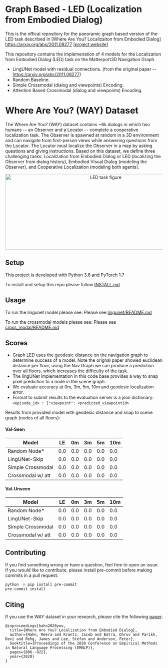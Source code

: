 # Graph Based - LED (Localization from Embodied Dialog)

This is the offical repository for the panoramic graph based version of the LED task described in [Where Are You? Localizaiton from Embodied Dialog]
https://arxiv.org/abs/2011.08277
[[project website](https://meerahahn.github.io/way/data)]

This repository contains the implemenation of 4 models for the Localization from Embodied Dialog (LED) task on the Matterport3D Navigation Graph. 
* LingUNet model with residual connections. (from the original paper -- https://arxiv.org/abs/2011.08277)
* Random Baseline.
* Simple Crossmodal (dialog and viewpoints) Encoding.
* Attention Based Crossmodal (dialog and viewpoints) Encoding.

# Where Are You? (WAY) Dataset

The Where Are You? (WAY) dataset contains ~6k dialogs in which two humans -- an Observer and a Locator -- complete a cooperative localization task. The Observer is spawned at random in a 3D environment and can navigate from first-person views while answering questions from the Locator. The Locator must localize the Observer in a map by asking questions and giving instructions. Based on this dataset, we define three challenging tasks: Localization from Embodied Dialog or LED (localizing the Observer from dialog history), Embodied Visual Dialog (modeling the Observer), and Cooperative Localization (modeling both agents).

<p align="center">
  <img width="627" height="242" src="./data/examples/led_task_figure.jpg" alt="LED task figure">
</p>

## Setup

This project is developed with Python 3.6 and PyTorch 1.7

To install and setup this repo please follow [INSTALL.md](INSTALL.md)

## Usage

To run the lingunet model please see:
Please see [lingunet/README.md](src/lingunet/README.md)

To run the crossmodal models please see:
Please see [cross_modal/README.md](src/cross_modal/README.md)

## Scores
* Graph LED uses the geodesic distance on the navigation graph to determine success of a model. Note the orignal paper showed euclidean distance per floor, using the Nav Graph we can produce a prediction over all floors, which increases the difficulty of the task. 
* The lingUNet implementation in this code base provides a way to snap pixel prediction to a node in the scene graph.
*  We evaluate accuracy at 0m, 3m, 5m, 10m and geodesic localization error.
* Format to submit results to the evaluation server is a json dictionary:
`<episode_id> : {"viewpoint": <predicted_viewpointid>`

Results from provided model with geodesic distance and snap to scene graph (nodes of all floors):

  #### Val-Seen 

|Model |LE|0m|3m|5m|10m|
|------|--|--|--|--|---|
| Random Node*         | 0.0 | 0.0 | 0.0 | 0.0 | 0.0
| LingUNet-Skip        | 0.0 | 0.0 | 0.0 | 0.0 | 0.0
| Simple Crossmodal    | 0.0 | 0.0 | 0.0 | 0.0 | 0.0
| Crossmodal w/ att    | 0.0 | 0.0 | 0.0 | 0.0 | 0.0

  #### Val-Unseen 

|Model |LE|0m|3m|5m|10m|
|------|--|--|--|--|---|
| Random Node*         | 0.0 | 0.0 | 0.0 | 0.0 | 0.0
| LingUNet-Skip        | 0.0 | 0.0 | 0.0 | 0.0 | 0.0
| Simple Crossmodal    | 0.0 | 0.0 | 0.0 | 0.0 | 0.0
| Crossmodal w/ att    | 0.0 | 0.0 | 0.0 | 0.0 | 0.0


## Contributing

If you find something wrong or have a question, feel free to open an issue. If you would like to contribute, please install pre-commit before making commits in a pull request:

```bash
python -m pip install pre-commit
pre-commit install
```

## Citing

If you use the WAY dataset in your research, please cite the following [paper](https://arxiv.org/abs/2011.08277):

```
@inproceedings{hahn2020you,
  title={Where Are You? Localization from Embodied Dialog},
  author={Hahn, Meera and Krantz, Jacob and Batra, Dhruv and Parikh, Devi and Rehg, James and Lee, Stefan and Anderson, Peter},
  booktitle={Proceedings of the 2020 Conference on Empirical Methods in Natural Language Processing (EMNLP)},
  pages={806--822},
  year={2020}
}
